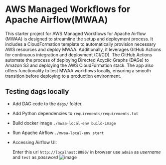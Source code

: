 # AWS Managed Workflows for Apache Airflow(MWAA)

This starter project for AWS Managed Workflows for Apache Airflow (MWAA) is designed to streamline the setup and deployment process. 
It includes a CloudFormation template to automatically provision necessary AWS resources and deploy MWAA. Additionally, it leverages GitHub Actions for continuous integration and deployment (CI/CD). 
The GitHub Actions automate the process of deploying Directed Acyclic Graphs (DAGs) to Amazon S3 and deploying the AWS CloudFormation stack. 
The app also offers functionality to test MWAA workflows locally, ensuring a smooth transition before deploying to a production environment.



## Testing dags locally 
+ Add DAG code to the ```dags/``` folder.
+ Add Python dependencies to ```requirements/requirements.txt```
+ Build docker image
  ```./mwaa-local-env build-image```
+ Run Apache Airflow
  ```./mwaa-local-env start```
+ Accessing Airflow UI:
  
  Enter this url ```http://localhost:8080/``` in browser
  use ```admin``` as *username* and ```test``` as *password*
  ![image](https://github.com/PHIDELIST/AWS-MWAA-starter-project/assets/64526896/2d32a8d8-973b-4860-a111-f05f5a9d4bbd)

  


